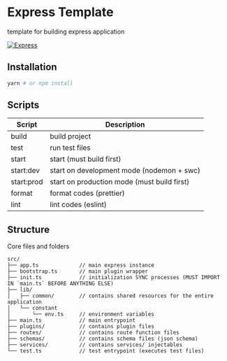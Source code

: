 # Express Template

template for building express application

[![Express](https://i.cloudup.com/zfY6lL7eFa-3000x3000.png)](http://expressjs.com/)

## Installation

```sh
yarn # or npm install
```

## Scripts

| Script     | Description                                 |
| ---------- | ------------------------------------------- |
| build      | build project                               |
| test       | run test files                              |
| start      | start (must build first)                    |
| start:dev  | start on development mode (nodemon + swc)   |
| start:prod | start on production mode (must build first) |
| format     | format codes (prettier)                     |
| lint       | lint codes (eslint)                         |

## Structure

Core files and folders

```
src/
├── app.ts             // main express instance
├── bootstrap.ts       // main plugin wrapper
├── init.ts            // initialization SYNC processes (MUST IMPORT IN `main.ts` BEFORE ANYTHING ELSE)
├── lib/
│   ├── common/        // contains shared resources for the entire application
│   └── constant
│       └── env.ts     // environment variables
├── main.ts            // main entrypoint
├── plugins/           // contains plugin files
├── routes/            // contains route function files
├── schemas/           // contains schema files (json schema)
├── services/          // contains services/ injectables
└── test.ts            // test entrypoint (executes test files)
```
